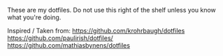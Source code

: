 These are my dotfiles. Do not use this right of the shelf unless you know what you're doing.

Inspired / Taken from:
https://github.com/krohrbaugh/dotfiles
https://github.com/paulirish/dotfiles/
https://github.com/mathiasbynens/dotfiles